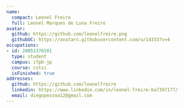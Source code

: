 ```yaml
---
name:
  compact: Leonel Freire
  full: Leonel Marques de Luna Freire
avatar:
  github: https://github.com/leonelfreire.png
  githubUC: https://avatars.githubusercontent.com/u/14333?v=4
occupations:
- id: 20051370101
  type: student
  campus: ifpb-jp
  course: cstsi
  isFinished: true
addresses:
  github: https://github.com/leonelfreire
  linkedin: https://www.linkedin.com/in/leonel-freire-ba7397177/
  email: diegopessoa12@gmail.com
---
```

